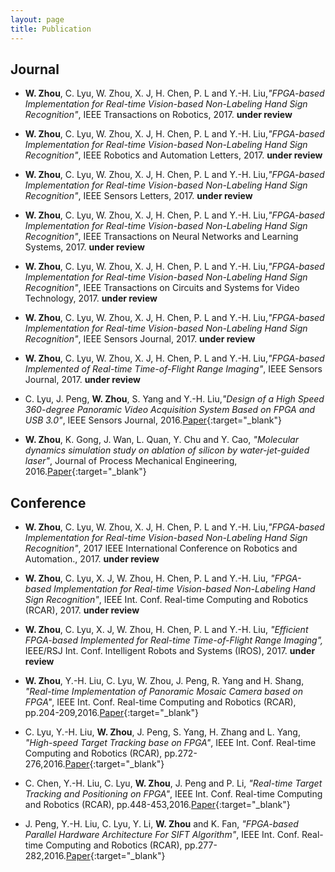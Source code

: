 ```yaml
---
layout: page
title: Publication
---
```



## Journal
 	
	
* **W. Zhou**, C. Lyu, W. Zhou, X. J, H. Chen, P. L and Y.-H. Liu,*"FPGA-based Implementation for Real-time Vision-based Non-Labeling Hand Sign Recognition"*, IEEE Transactions on Robotics, 2017. **under review**	
	
* **W. Zhou**, C. Lyu, W. Zhou, X. J, H. Chen, P. L and Y.-H. Liu,*"FPGA-based Implementation for Real-time Vision-based Non-Labeling Hand Sign Recognition"*, IEEE Robotics and Automation Letters, 2017. **under review**

* **W. Zhou**, C. Lyu, W. Zhou, X. J, H. Chen, P. L and Y.-H. Liu,*"FPGA-based Implementation for Real-time Vision-based Non-Labeling Hand Sign Recognition"*, IEEE Sensors Letters, 2017. **under review**

* **W. Zhou**, C. Lyu, W. Zhou, X. J, H. Chen, P. L and Y.-H. Liu,*"FPGA-based Implementation for Real-time Vision-based Non-Labeling Hand Sign Recognition"*, IEEE Transactions on Neural Networks and Learning Systems, 2017. **under review**

* **W. Zhou**, C. Lyu, W. Zhou, X. J, H. Chen, P. L and Y.-H. Liu,*"FPGA-based Implementation for Real-time Vision-based Non-Labeling Hand Sign Recognition"*, IEEE Transactions on Circuits and Systems for Video Technology, 2017. **under review**

* **W. Zhou**, C. Lyu, W. Zhou, X. J, H. Chen, P. L and Y.-H. Liu,*"FPGA-based Implementation for Real-time Vision-based Non-Labeling Hand Sign Recognition"*, IEEE Sensors Journal, 2017. **under review**

* **W. Zhou**, C. Lyu, W. Zhou, X. J, H. Chen, P. L and Y.-H. Liu,*"FPGA-based Implemented of Real-time Time-of-Flight Range Imaging"*, IEEE Sensors Journal, 2017. **under review**

* C. Lyu, J. Peng, **W. Zhou**, S. Yang and Y.-H. Liu,*"Design of a High Speed 360-degree Panoramic Video Acquisition System Based on FPGA and USB 3.0"*, IEEE Sensors Journal, 2016.[Paper](/public/doc/lyu_ieeesensorsjournal_2016.pdf){:target="_blank"}

* **W. Zhou**, K. Gong, J. Wan, L. Quan, Y. Chu and Y. Cao, *"Molecular dynamics simulation study on ablation of silicon by water-jet-guided laser"*, Journal of Process Mechanical Engineering, 2016.[Paper](/public/doc/zhou_jpme_2016.pdf){:target="_blank"}


## Conference

* **W. Zhou**, C. Lyu, W. Zhou, X. J, H. Chen, P. L and Y.-H. Liu,*"FPGA-based Implementation for Real-time Vision-based Non-Labeling Hand Sign Recognition"*, 2017 IEEE International Conference on Robotics and Automation., 2017. **under review**	

* **W. Zhou**, C. Lyu, X. J, W. Zhou, H. Chen, P. L and Y.-H. Liu, *"FPGA-based Implementation for Real-time Vision-based Non-Labeling Hand Sign Recognition"*, IEEE Int. Conf. Real-time Computing and Robotics (RCAR), 2017. **under review**

* **W. Zhou**, C. Lyu, X. J, W. Zhou, H. Chen, P. L and Y.-H. Liu, *"Efficient FPGA-based Implemented for Real-time Time-of-Flight Range Imaging",* IEEE/RSJ Int. Conf. Intelligent Robots and Systems (IROS), 2017. **under review**

* **W. Zhou**, Y.-H. Liu, C. Lyu, W. Zhou, J. Peng, R. Yang and H. Shang, *"Real-time Implementation of Panoramic Mosaic Camera based on FPGA"*, IEEE Int. Conf. Real-time Computing and Robotics (RCAR), pp.204-209,2016.[Paper](/public/doc/zhou_rcar_2016.pdf){:target="_blank"}

* C. Lyu, Y.-H. Liu, **W. Zhou**, J. Peng, S. Yang, H. Zhang and L. Yang, *"High-speed Target Tracking base on FPGA"*, IEEE Int. Conf. Real-time Computing and Robotics (RCAR), pp.272-276,2016.[Paper](/public/doc/lyu_rcar_2016.pdf){:target="_blank"}

* C. Chen, Y.-H. Liu, C. Lyu, **W. Zhou**, J. Peng and P. Li, *"Real-time Target Tracking and Positioning on FPGA"*, IEEE Int. Conf. Real-time Computing and Robotics (RCAR), pp.448-453,2016.[Paper](/public/doc/chen_rcar_2016.pdf){:target="_blank"}

* J. Peng, Y.-H. Liu, C. Lyu, Y. Li, **W. Zhou** and K. Fan, *"FPGA-based Parallel Hardware Architecture For SIFT Algorithm"*, IEEE Int. Conf. Real-time Computing and Robotics (RCAR), pp.277-282,2016.[Paper](/public/doc/peng_rcar_2016.pdf){:target="_blank"}

